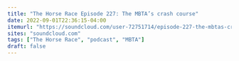 ```yaml
---
title: "The Horse Race Episode 227: The MBTA’s crash course"
date: 2022-09-01T22:36:15-04:00
itemurl: "https://soundcloud.com/user-72751714/episode-227-the-mbtas-crash-course"
sites: "soundcloud.com"
tags: ["The Horse Race", "podcast", "MBTA"]
draft: false
---
```


